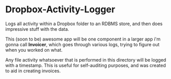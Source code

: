 Dropbox-Activity-Logger
=======================

Logs all activity within a Dropbox folder to an RDBMS store, and then does impressive stuff with the data.

This (soon to be) awesome app will be one component in a larger app i'm gonna call **Invoicer**, which goes through various logs, trying to figure out when you worked on what.

Any file activity whatsoever that is performed in this directory will be logged with a timestamp. This is useful for self-auditing purposes, and was created to aid in creating invoices.
